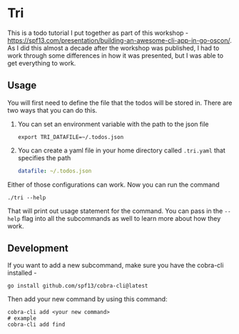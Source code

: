 # Tri

This is a todo tutorial I put together as part of this workshop - <https://spf13.com/presentation/building-an-awesome-cli-app-in-go-oscon/>. As I did this almost a decade after the workshop was published, I had to work through some differences in how it was presented, but I was able to get everything to work.

## Usage

You will first need to define the file that the todos will be stored in. There are two ways that you can do this.

1. You can set an environment variable with the path to the json file

    ```shell
    export TRI_DATAFILE=~/.todos.json
    ```

1. You can create a yaml file in your home directory called `.tri.yaml` that specifies the path

    ```yaml
    datafile: ~/.todos.json
    ```

Either of those configurations can work. Now you can run the command

```shell
./tri --help
```

That will print out usage statement for the command. You can pass in the `--help` flag into all the subcommands as well to learn more about how they work.

## Development

If you want to add a new subcommand, make sure you have the cobra-cli installed -

```shell
go install github.com/spf13/cobra-cli@latest
```

Then add your new command by using this command:

```shell
cobra-cli add <your new command>
# example
cobra-cli add find
```
